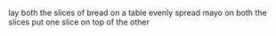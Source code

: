 lay both the slices of bread on a table
evenly spread mayo on both the slices
put one slice on top of the other
